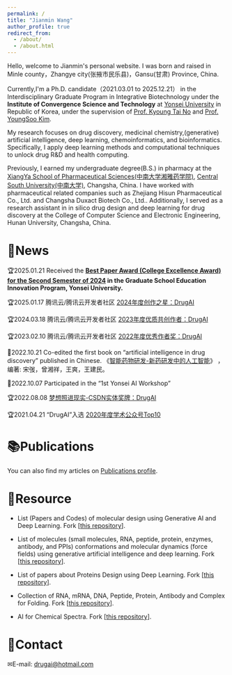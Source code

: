 ```yaml
---
permalink: /
title: "Jianmin Wang"
author_profile: true
redirect_from: 
  - /about/
  - /about.html
---
```


Hello, welcome to Jianmin's personal website. I was born and raised in Minle county，Zhangye city(张掖市民乐县)，Gansu(甘肃) Province, China.

Currently,I'm a Ph.D. candidate（2021.03.01 to 2025.12.21） in the Interdisciplinary Graduate Program in Integrative Biotechnology  under the **Institute of Convergence Science and Technology** at <a href="https://www.yonsei.ac.kr/en_sc/">Yonsei University</a> in Republic of Korea, under the supervision of <a href="https://www.csblab.or.kr/">Prof. Kyoung Tai No</a> and <a href="https://chembio.yonsei.ac.kr/">Prof. YoungSoo Kim</a>.

My research focuses on drug discovery, medicinal chemistry,(generative) artificial intelligence, deep learning, chemoinformatics, and bioinformatics. Specifically, I apply deep learning methods and computational techniques to unlock drug R&D and health computing.

Previously, I earned my undergraduate degree(B.S.) in pharmacy at the <a href="https://yxy.csu.edu.cn/">XiangYa School of Pharmaceutical Sciences(中南大学湘雅药学院)</a>, <a href="https://www.csu.edu.cn/">Central South University(中南大学)</a>, Changsha, China. I have worked with pharmaceutical related companies such as Zhejiang Hisun Pharmaceutical Co., Ltd. and Changsha Duxact Biotech Co., Ltd.. Additionally, I served as a research assistant in in silico drug design and deep learning for drug discovery at the College of Computer Science and Electronic Engineering, Hunan University, Changsha, China.

&#x1F4E2;News
======
&#x1F3C6;2025.01.21 Received the **<a href="https://graduate.yonsei.ac.kr/graduate/board/news.do?mode=view&articleNo=220032&article.offset=0&articleLimit=10">Best Paper Award (College Excellence Award) for the Second Semester of 2024</a> in the Graduate School Education Innovation Program, Yonsei University.**

&#x1F3C6;2025.01.17 腾讯云/腾讯云开发者社区 <a href="https://jianmin2drugai.github.io/portfolio/portfolio-2/">2024年度创作之星：DrugAI</a>

&#x1F3C6;2024.03.18 腾讯云/腾讯云开发者社区 <a href="https://jianmin2drugai.github.io/portfolio/portfolio-3/">2023年度优质共创作者：DrugAI</a>

&#x1F3C6;2023.02.10 腾讯云/腾讯云开发者社区 <a href="https://jianmin2drugai.github.io/portfolio/portfolio-5/">2022年度优秀作者奖：DrugAI</a>

&#x1F4D9;2022.10.21 Co-edited the first book on “artificial intelligence in drug discovery” published in Chinese. 《<a href="http://www.tup.tsinghua.edu.cn/booksCenter/book_09590501.html">智能药物研发-新药研发中的人工智能</a>》 ，编著: 宋弢，曾湘祥，王爽，王建民。

&#x1F4E1;2022.10.07 Participated in the “1st Yonsei AI Workshop”

&#x1F3C6;2022.08.08 <a href="https://jianmin2drugai.github.io/portfolio/portfolio-4/">梦想照进现实-CSDN实体奖牌：DrugAI</a>

&#x1F3C6;2021.04.21 “DrugAI”入选 <a href="https://jianmin2drugai.github.io/portfolio/portfolio-6/">2020年度学术公众号Top10</a>


&#x1F4DA;Publications
======
You can also find my articles on <a href="https://jianmin2drugai.github.io/publications/">Publications profile</a>.


&#x1F4C1;Resource
======

* List (Papers and Codes) of molecular design using Generative AI and Deep Learning. Fork [[this repository](https://github.com/AspirinCode/papers-for-molecular-design-using-DL)].
  
* List of molecules (small molecules, RNA, peptide, protein, enzymes, antibody, and PPIs) conformations and molecular dynamics (force fields) using generative artificial intelligence and deep learning. Fork [[this repository](https://github.com/AspirinCode/awesome-AI4MolConformation-MD)].
  
* List of papers about Proteins Design using Deep Learning. Fork [[this repository](https://github.com/Peldom/papers_for_protein_design_using_DL)].

* Collection of RNA, mRNA, DNA, Peptide, Protein, Antibody and Complex for Folding. Fork [[this repository](https://github.com/AspirinCode/awesome-BioMolFold)].

* AI for Chemical Spectra. Fork [[this repository](https://github.com/AspirinCode/awesome-ChemicalSpectraAI)].


&#x1F4CC;Contact
======
&#x2709;E-mail: drugai@hotmail.com

